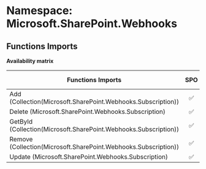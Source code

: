 # Namespace: Microsoft.SharePoint.Webhooks

## Functions Imports

**Availability matrix**

Functions Imports | SPO | SP 2019 | SP 2016 | SP 2013
----------|:---:|:-------:|:-------:|:-------:
Add (Collection(Microsoft.SharePoint.Webhooks.Subscription)) | ✅ | ✅ | ❌ | ❌
Delete (Microsoft.SharePoint.Webhooks.Subscription) | ✅ | ✅ | ❌ | ❌
GetById (Collection(Microsoft.SharePoint.Webhooks.Subscription)) | ✅ | ✅ | ❌ | ❌
Remove (Collection(Microsoft.SharePoint.Webhooks.Subscription)) | ✅ | ✅ | ❌ | ❌
Update (Microsoft.SharePoint.Webhooks.Subscription) | ✅ | ✅ | ❌ | ❌